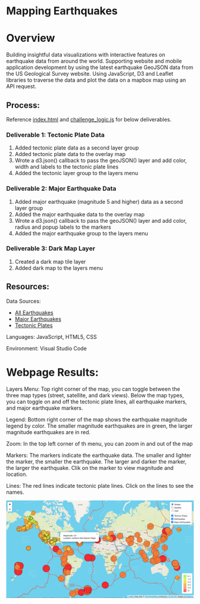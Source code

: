 # Mapping Earthquakes

# Overview

Building insightful data visualizations with interactive features on earthquake data from around the world. Supporting website and mobile application development by using the latest earthquake GeoJSON data from the US Geological Survey website. Using JavaScript, D3 and Leaflet libraries to traverse the data and plot the data on a mapbox map using an API request. 

## Process:
Reference [index.html](https://github.com/corispade/Mapping_Earthquakes_1/blob/main/Earthquake_Challenge/index.html) and [challenge_logic.js](https://github.com/corispade/Mapping_Earthquakes_1/blob/main/Earthquake_Challenge/static/js/challenge_logic.js) for below deliverables.

### Deliverable 1: Tectonic Plate Data
1. Added tectonic plate data as a second layer group
2. Added tectonic plate data to the overlay map
3. Wrote a d3.json() callback to pass the geoJSON() layer and add color, width and labels to the tectonic plate lines
4. Added the tectonic layer group to the layers menu

### Deliverable 2: Major Earthquake Data
1. Added major earthquake (magnitude 5 and higher) data as a second layer group
2. Added the major earthquake data to the overlay map
3. Wrote a d3.json() callback to pass the geoJSON() layer and add color, radius and popup labels to the markers
4. Added the major earthquake group to the layers menu

### Deliverable 3: Dark Map Layer
1. Created a dark map tile layer
2. Added dark map to the layers menu

## Resources:
Data Sources: 
* [All Earthquakes](https://earthquake.usgs.gov/earthquakes/feed/v1.0/summary/all_week.geojson)
* [Major Earthquakes](https://earthquake.usgs.gov/earthquakes/feed/v1.0/summary/4.5_week.geojson)
* [Tectonic Plates](https://raw.githubusercontent.com/fraxen/tectonicplates/master/GeoJSON/PB2002_boundaries.json)

Languages: JavaScript, HTML5, CSS

Environment: Visual Studio Code

# Webpage Results:
Layers Menu: Top right corner of the map, you can toggle between the three map types (street, satellite, and dark views). Below the map types, you can toggle on and off the tectonic plate lines, all earthquake markers, and major earthquake markers.

Legend: Bottom right corner of the map shows the earthquake magnitude legend by color. The smaller magnitude earthquakes are in green, the larger magnitude earthquakes are in red.

Zoom: In the top left corner of th menu, you can zoom in and out of the map

Markers: The markers indicate the earthquake data. The smaller and lighter the marker, the smaller the earthquake. The larger and darker the marker, the larger the earthquake. Clik on the marker to view magnitude and location. 

Lines: The red lines indicate tectonic plate lines. Click on the lines to see the names. 

![picture](https://github.com/corispade/Mapping_Earthquakes_1/blob/main/Earthquake_Challenge/static/images/completed_map.png)
